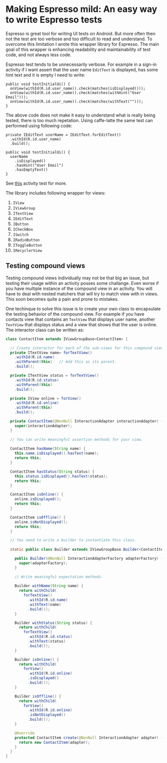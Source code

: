 # Making Espresso mild: An easy way to write Espresso tests

Espresso is great tool for writing UI tests on Android. But more often then not the test are too verbose and too difficult to read and understand. To overcome this limitation I wrote this wrapper library for Espresso. The main goal of this wrapper is enhancing readability and maintainability of test code, and not always less code. 

Espresso test tends to be unnecessarily verbose. For example in a sign-in activity if I want assert that the user name `EditText` is displayed, has some hint text and it is empty I need to write:

```
public void testInitialUi() {
  onView(withId(R.id.user_name)).check(matches(isDisplayed()));
  onView(withId(R.id.user_name)).check(matches(withHint("User Email")));
  onView(withId(R.id.user_name)).check(matches(withText("")));
}
```

The above code does not make it easy to understand what is really being tested, there is too much repetation. Using caffe-latte the same test can performed using following code:

```
private IEditText userName = IEditText.forEditText()
  .withId(R.id.user_name)
  .build();

public void testInitialUi() {
  userName
    .isDisplayed()
    .hasHint("User Email")
    .hasEmptyText()
}
```

See [this](/test-app/src/androidTest/java/com/achhatra/threepio/testing/testapp/SignInActivityTest_Java.java) activity test for more.

The library includes following wrapper for views:

1. `IView` 
1. `IViewGroup`
1. `ITextView`
1. `IEditText`
1. `IButton`
1. `ICheckBox`
1. `ISwitch`
1. `IRadioButton`
1. `IToggleButton`
1. `IRecyclerView`

## Testing compound views

Testing compound views individually may not be that big an issue, but testing their usage within an activity posses some challange. Even worse if you have multiple instance of the compound view in an activity. You will have to deal with nested matchers that will try to match view with in views. This soon becomes quite a pain and prone to mistakes. 

One techinque to solve this issue is to create your own class to encapsulate the testing behavior of the compound view. For example if you have contacts view that contains an `TextView` that displays user name, another `TextView` that displays status and a view that shows that the user is online. The interactor class can be written as:

``` Java
class ContactItem extends IViewGroupBase<ContactItem> {

  // Create interactor for each of the sub-views for this compound view.
  private ITextView name= forTextView()
    .withId(R.id.name)
    .withParent(this)   // Add this as its parent.
    .build();

  private ITextView status = forTextView()
    .withId(R.id.status)
    .withParent(this)
    .build();

  private IView online = forView()
    .withId(R.id.online)
    .withParent(this)
    .build();

  private ContactItem(@NonNull InteractionAdapter interactionAdapter) {
    super(interactionAdapter);
  }

  // You can write meaningful assertion methods for your view.
  
  ContactItem hasName(String name) {
    this.name.isDisplayed().hasText(name);
    return this;
  }

  ContactItem hasStatus(String status) {
    this.status.isDisplayed().hasText(status);
    return this;
  }

  ContactItem isOnline() {
    online.isDisplayed();
    return this;
  }

  ContactItem isOffline() {
    online.isNotDisplayed();
    return this;
  }

  // You need to write a builder to instantiate this class.
  
  static public class Builder extends IViewGroupBase.Builder<ContactItem, Builder> {

    public Builder(@NonNull InteractionAdapterFactory adapterFactory) {
      super(adapterFactory);
    }

    // Write meaningful expectation methods.
    
    Builder withName(String name) {
      return withChild(
        forTextView()
          .withId(R.id.name)
          .withText(name)
          .build());
    }

    Builder withStatus(String status) {
      return withChild(
        forTextView()
          .withId(R.id.status)
          .withText(status)
          .build());
    }

    Builder isOnline() {
      return withChild(
        forView()
          .withId(R.id.online)
          .isDisplayed()
          .build());
    }

    Builder isOffline() {
      return withChild(
        forView()
          .withId(R.id.online)
          .isNotDisplayed()
          .build());
    }

    @Override
    protected ContactItem create(@NonNull InteractionAdapter adapter) {
      return new ContactItem(adapter);
    }
  }
}

```

